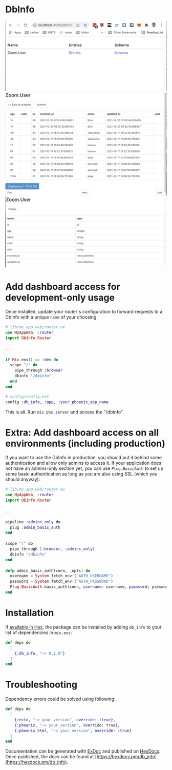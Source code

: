 # DbInfo
<!-- MDOC !-->
![schemas](schemas.png)
![entities](entities.png)
![attributes](attributes.png)


# Add dashboard access for development-only usage

Once installed, update your router's configuration to forward requests to a DbInfo with a unique `name` of your choosing:

```elixir
# lib/my_app_web/router.ex
use MyAppWeb, :router
import DbInfo.Router

...

if Mix.env() == :dev do
  scope "/" do
    pipe_through :browser
    dbinfo "/dbinfo"
  end
end
```

```elixir
# config/config.exs
config :db_info, :app, :your_phoenix_app_name
```

This is all. Run `mix phx.server` and access the "/dbinfo".

# Extra: Add dashboard access on all environments (including production)

If you want to use the DbInfo in production, you should put it behind some authentication and allow only admins to access it. If your application does not have an admins-only section yet, you can use `Plug.BasicAuth` to set up some basic authentication as long as you are also using SSL (which you should anyway):

```elixir
# lib/my_app_web/router.ex
use MyAppWeb, :router
import DbInfo.Router

...

pipeline :admins_only do
  plug :admin_basic_auth
end

scope "/" do
  pipe_through [:browser, :admins_only]
  dbinfo "/dbinfo"
end

defp admin_basic_auth(conn, _opts) do
  username = System.fetch_env!("AUTH_USERNAME")
  password = System.fetch_env!("AUTH_PASSWORD")
  Plug.BasicAuth.basic_auth(conn, username: username, password: password)
end
```

# Installation

If [available in Hex](https://hex.pm/docs/publish), the package can be installed
by adding `db_info` to your list of dependencies in `mix.exs`:

```elixir
def deps do
  [
    {:db_info, "~> 0.1.0"}
  ]
end
```

# Troubleshooting

Dependency errors could be solved using following:

```elixir
def deps do
  [
    {:ecto, "~> your_version", override: :true},
    {:phoenix, "~> your_version", override: true},
    {:phoenix_html, "~> your_version", override: :true}
  ]
end
```

Documentation can be generated with [ExDoc](https://github.com/elixir-lang/ex_doc)
and published on [HexDocs](https://hexdocs.pm). Once published, the docs can
be found at [https://hexdocs.pm/db_info](https://hexdocs.pm/db_info).

